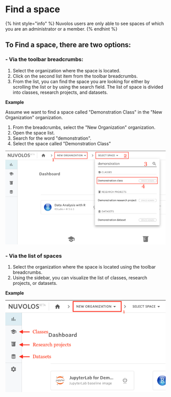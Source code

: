 # Find a space

{% hint style="info" %}
Nuvolos users are only able to see spaces of which you are an administrator or a member.
{% endhint %}

## To Find a space, there are two options:

### **- Via the toolbar breadcrumbs:**

1. Select the organization where the space is located.
2. Click on the second list item from the toolbar breadcrumbs.
3. From the list, you can find the space you are looking for either by scrolling the list or by using the search field. The list of space is divided into classes, research projects, and datasets.

**Example**

Assume we want to find a space called "Demonstration Class" in the "New Organization" organization.

1. From the breadcrumbs, select the "New Organization" organization.
2.  Open the space list.
3.  Search for the word "demonstration".
4. Select the space called "Demonstration Class"

![](../../.gitbook/assets/screen-shot-2020-03-23-at-9.39.45-am.png)

### - Via the list of spaces

1. Select the organization where the space is located using the toolbar breadcrumbs.
2. Using the sidebar, you can visualize the list of classes, research projects, or datasets.

**Example**

![](../../.gitbook/assets/screen-shot-2020-06-11-at-9.40.21-am.png)



